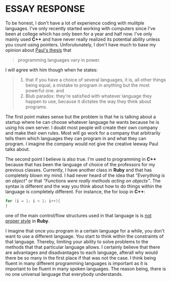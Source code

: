 ESSAY RESPONSE
==============

To be honest, I don't have a lot of experience coding with mulitple languages.  I've only recently started working with computers since I've been
at college which has only been for a year and half now.  I've only mainly used **C++** and have never really realized its potential ability
unless you count using pointers.  Unforutunately, I don't have much to base my opinion about [Paul's thesis][Beating the Averages] that
> programming languages vary in power.

I will agree with him though when he states: 

> 1. that if you have a choice of several languages, it is, all other things being equal, a mistake to program in anything but the most powerful one.
 and
> 2. Blub paradox: they're satisfied with whatever language they happen to use, because it dictates the way they think about programs.

The first point makes sense but the problem is that he is talking about a startup where he can choose whatever language he wants because he is using his own server.
I doubt most people will create their own company and make their own rules.  Most will go work for a company that arbitrarily tells them which languages
they can program in and what they can program.  I imagine the company would not give the creative leeway Paul talks about.

The second point I believe is also true.  I'm used to programming in **C++** because that has been the language of choice of the professors for my previous classes.  Currently, I have 
another class in **Ruby** and that has completely blown my mind.  I had never heard of the idea that *"Everything is an object"* or that *"Functions were really methods
acting on objects"*.  The syntax is different and the way you think about how to do things within the language is  completely different.  For instance, the for loop in **C++**:
  
````c++
for (i = 1; i < 2; i++){
}
````
one of the main control/flow structures used in that language is is [not proper style][for] in **Ruby**.

I imagine that once you program in a certain language for a while, you don't want to use a different language.  You start to think within the constraints of that
language.  Thereby, limiting your ability to solve problems to the methods that that particular language allows.  I certainly believe that there are advantages and disadvantages to each language,
afterall why would there be so many in the first place if that was not the case.  I think being fluent in many different programming languages is important as it is important to be fluent in many spoken languages.
The reason being, there is no one universal language that everybody understands.


<!-- references -->
  [Beating the Averages]: http://www.paulgraham.com/avg.html
  [for]: https://github.com/styleguide/ruby
  
